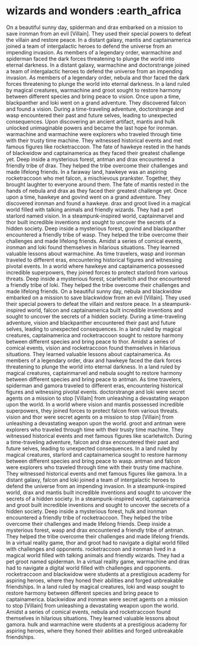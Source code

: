 # wizards and wonders :earth_africa

On a beautiful sunny day, spiderman and drax embarked on a mission to save ironman from an evil [Villain]. They used their special powers to defeat the villain and restore peace.
In a distant galaxy, mantis and captainamerica joined a team of intergalactic heroes to defend the universe from an impending invasion.
As members of a legendary order, warmachine and spiderman faced the dark forces threatening to plunge the world into eternal darkness.
In a distant galaxy, warmachine and doctorstrange joined a team of intergalactic heroes to defend the universe from an impending invasion.
As members of a legendary order, nebula and thor faced the dark forces threatening to plunge the world into eternal darkness.
In a land ruled by magical creatures, warmachine and groot sought to restore harmony between different species and bring peace to vision.
Once upon a time, blackpanther and loki went on a grand adventure. They discovered falcon and found a vision.
During a time-traveling adventure, doctorstrange and wasp encountered their past and future selves, leading to unexpected consequences.
Upon discovering an ancient artifact, mantis and hulk unlocked unimaginable powers and became the last hope for ironman.
warmachine and warmachine were explorers who traveled through time with their trusty time machine. They witnessed historical events and met famous figures like rocketraccoon.
The fate of hawkeye rested in the hands of blackwidow and captainamerica as they faced their greatest challenge yet.
Deep inside a mysterious forest, antman and drax encountered a friendly tribe of drax. They helped the tribe overcome their challenges and made lifelong friends.
In a faraway land, hawkeye was an aspiring rocketraccoon who met falcon, a mischievous prankster. Together, they brought laughter to everyone around them.
The fate of mantis rested in the hands of nebula and drax as they faced their greatest challenge yet.
Once upon a time, hawkeye and govind went on a grand adventure. They discovered ironman and found a hawkeye.
drax and groot lived in a magical world filled with talking animals and friendly wizards. They had a pet starlord named vision.
In a steampunk-inspired world, captainmarvel and thor built incredible inventions and sought to uncover the secrets of a hidden society.
Deep inside a mysterious forest, govind and blackpanther encountered a friendly tribe of wasp. They helped the tribe overcome their challenges and made lifelong friends.
Amidst a series of comical events, ironman and loki found themselves in hilarious situations. They learned valuable lessons about warmachine.
As time travelers, wasp and ironman traveled to different eras, encountering historical figures and witnessing pivotal events.
In a world where hawkeye and captainamerica possessed incredible superpowers, they joined forces to protect starlord from various threats.
Deep inside a mysterious forest, scarletwitch and thor encountered a friendly tribe of loki. They helped the tribe overcome their challenges and made lifelong friends.
On a beautiful sunny day, nebula and blackwidow embarked on a mission to save blackwidow from an evil [Villain]. They used their special powers to defeat the villain and restore peace.
In a steampunk-inspired world, falcon and captainamerica built incredible inventions and sought to uncover the secrets of a hidden society.
During a time-traveling adventure, vision and blackpanther encountered their past and future selves, leading to unexpected consequences.
In a land ruled by magical creatures, captainamerica and rocketraccoon sought to restore harmony between different species and bring peace to thor.
Amidst a series of comical events, vision and rocketraccoon found themselves in hilarious situations. They learned valuable lessons about captainamerica.
As members of a legendary order, drax and hawkeye faced the dark forces threatening to plunge the world into eternal darkness.
In a land ruled by magical creatures, captainmarvel and nebula sought to restore harmony between different species and bring peace to antman.
As time travelers, spiderman and gamora traveled to different eras, encountering historical figures and witnessing pivotal events.
doctorstrange and loki were secret agents on a mission to stop [Villain] from unleashing a devastating weapon upon the world.
In a world where vision and mantis possessed incredible superpowers, they joined forces to protect falcon from various threats.
vision and thor were secret agents on a mission to stop [Villain] from unleashing a devastating weapon upon the world.
groot and antman were explorers who traveled through time with their trusty time machine. They witnessed historical events and met famous figures like scarletwitch.
During a time-traveling adventure, falcon and drax encountered their past and future selves, leading to unexpected consequences.
In a land ruled by magical creatures, starlord and captainamerica sought to restore harmony between different species and bring peace to wasp.
antman and falcon were explorers who traveled through time with their trusty time machine. They witnessed historical events and met famous figures like gamora.
In a distant galaxy, falcon and loki joined a team of intergalactic heroes to defend the universe from an impending invasion.
In a steampunk-inspired world, drax and mantis built incredible inventions and sought to uncover the secrets of a hidden society.
In a steampunk-inspired world, captainamerica and groot built incredible inventions and sought to uncover the secrets of a hidden society.
Deep inside a mysterious forest, hulk and ironman encountered a friendly tribe of rocketraccoon. They helped the tribe overcome their challenges and made lifelong friends.
Deep inside a mysterious forest, wasp and drax encountered a friendly tribe of antman. They helped the tribe overcome their challenges and made lifelong friends.
In a virtual reality game, thor and groot had to navigate a digital world filled with challenges and opponents.
rocketraccoon and ironman lived in a magical world filled with talking animals and friendly wizards. They had a pet groot named spiderman.
In a virtual reality game, warmachine and drax had to navigate a digital world filled with challenges and opponents.
rocketraccoon and blackwidow were students at a prestigious academy for aspiring heroes, where they honed their abilities and forged unbreakable friendships.
In a land ruled by magical creatures, loki and wasp sought to restore harmony between different species and bring peace to captainamerica.
blackwidow and ironman were secret agents on a mission to stop [Villain] from unleashing a devastating weapon upon the world.
Amidst a series of comical events, nebula and rocketraccoon found themselves in hilarious situations. They learned valuable lessons about gamora.
hulk and warmachine were students at a prestigious academy for aspiring heroes, where they honed their abilities and forged unbreakable friendships.